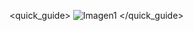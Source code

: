 <quick_guide>
![Imagen1](http://static.energysistem.com/images/manuals/42436/58d2ad8d4ac00.jpg)
</quick_guide>

